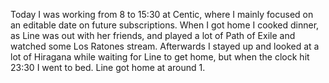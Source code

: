 Today I was working from 8 to 15:30 at Centic, where I mainly focused on an editable date on future subscriptions. When I got home I cooked dinner, as Line was out with her friends, and played a lot of Path of Exile and watched some Los Ratones stream. Afterwards I stayed up and looked at a lot of Hiragana while waiting for Line to get home, but when the clock hit 23:30 I went to bed. Line got home at around 1. 